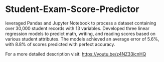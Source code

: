 # Student-Exam-Score-Predictor
leveraged Pandas and Jupyter Notebook to process a dataset containing over 30,000 student records with 13 variables. Developed three linear regression models to predict math, writing, and reading scores based on various student attributes. The models achieved an average error of 5.6%, with 8.8% of scores predicted with perfect accuracy.

For a more detailed description visit: https://youtu.be/z4NZ33icnHQ
